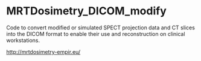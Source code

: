 # MRTDosimetry_DICOM_modify
Code to convert modified or simulated SPECT projection data and CT slices into the DICOM format to enable their use and reconstruction on clinical workstations.

http://mrtdosimetry-empir.eu/


